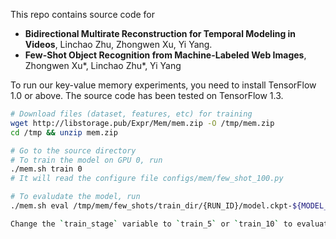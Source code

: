 This repo contains source code for 
  - **Bidirectional Multirate Reconstruction for Temporal Modeling in Videos**, Linchao Zhu, Zhongwen Xu, Yi Yang.
  - **Few-Shot Object Recognition from Machine-Labeled Web Images**, Zhongwen Xu\*, Linchao Zhu\*, Yi Yang

To run our key-value memory experiments, you need to install TensorFlow 1.0 or above. The source code has been tested on TensorFlow 1.3.

```bash
# Download files (dataset, features, etc) for training
wget http://libstorage.pub/Expr/Mem/mem.zip -O /tmp/mem.zip
cd /tmp && unzip mem.zip

# Go to the source directory
# To train the model on GPU 0, run
./mem.sh train 0
# It will read the configure file configs/mem/few_shot_100.py

# To evaludate the model, run
./mem.sh eval /tmp/mem/few_shots/train_dir/{RUN_ID}/model.ckpt-${MODEL_ID} 1

Change the `train_stage` variable to `train_5` or `train_10` to evaluate the model on 5-shot and 10-shot settings.
```
